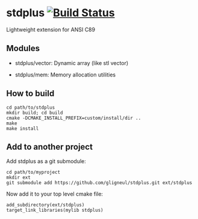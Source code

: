 # stdplus [![Build Status](https://travis-ci.org/gligneul/stdplus.svg?branch=master)](https://travis-ci.org/gligneul/stdplus)
Lightweight extension for ANSI C89

## Modules
- stdplus/vector: Dynamic array (like stl vector)

- stdplus/mem: Memory allocation utilities

## How to build
```
cd path/to/stdplus
mkdir build; cd build
cmake -DCMAKE_INSTALL_PREFIX=custom/install/dir ..
make
make install
```

## Add to another project
Add stdplus as a git submodule:
```
cd path/to/myproject
mkdir ext
git submodule add https://github.com/gligneul/stdplus.git ext/stdplus
```

Now add it to your top level cmake file:
```
add_subdirectory(ext/stdplus)
target_link_libraries(mylib stdplus)
```
